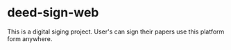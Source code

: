 # deed-sign-web
This is a digital siging project. User's can sign their papers use this platform form anywhere. 
